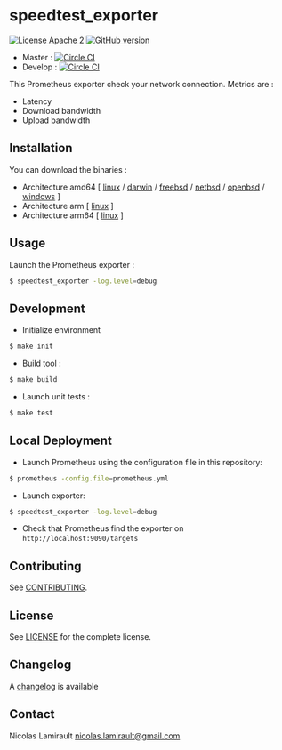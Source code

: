 # speedtest_exporter

[![License Apache 2][badge-license]](LICENSE)
[![GitHub version](https://badge.fury.io/gh/nlamirault%2Fspeedtest_exporter.svg)](https://badge.fury.io/gh/nlamirault%2Fspeedtest_exporter)

* Master : [![Circle CI](https://circleci.com/gh/nlamirault/speedtest_exporter/tree/master.svg?style=svg)](https://circleci.com/gh/nlamirault/speedtest_exporter/tree/master)
* Develop : [![Circle CI](https://circleci.com/gh/nlamirault/speedtest_exporter/tree/develop.svg?style=svg)](https://circleci.com/gh/nlamirault/speedtest_exporter/tree/develop)

This Prometheus exporter check your network connection. Metrics are :

* Latency
* Download bandwidth
* Upload bandwidth


## Installation

You can download the binaries :

* Architecture amd64 [ [linux](https://bintray.com/artifact/download/nlamirault/oss/speedtest_exporter-0.3.0_linux_amd64) / [darwin](https://bintray.com/artifact/download/nlamirault/oss/speedtest_exporter-0.3.0_darwin_amd64) / [freebsd](https://bintray.com/artifact/download/nlamirault/oss/speedtest_exporter-0.3.0_freebsd_amd64) / [netbsd](https://bintray.com/artifact/download/nlamirault/oss/speedtest_exporter-0.3.0_netbsd_amd64) / [openbsd](https://bintray.com/artifact/download/nlamirault/oss/speedtest_exporter-0.3.0_openbsd_amd64) / [windows](https://bintray.com/artifact/download/nlamirault/oss/speedtest_exporter-0.3.0_windows_amd64.exe) ]
* Architecture arm [ [linux](https://bintray.com/artifact/download/nlamirault/oss/speedtest_exporter-0.3.0_linux_arm) ]
* Architecture arm64 [ [linux](https://bintray.com/artifact/download/nlamirault/oss/speedtest_exporter-0.3.0_linux_arm64) ]


## Usage

Launch the Prometheus exporter :

```bash
$ speedtest_exporter -log.level=debug
```

## Development

* Initialize environment

```bash
$ make init
```

* Build tool :

```bash
$ make build
```

* Launch unit tests :

```bash
$ make test
```

## Local Deployment

* Launch Prometheus using the configuration file in this repository:

```bash
$ prometheus -config.file=prometheus.yml
```

* Launch exporter:

```bash
$ speedtest_exporter -log.level=debug
```

* Check that Prometheus find the exporter on `http://localhost:9090/targets`


## Contributing

See [CONTRIBUTING](CONTRIBUTING.md).


## License

See [LICENSE](LICENSE) for the complete license.


## Changelog

A [changelog](ChangeLog.md) is available


## Contact

Nicolas Lamirault <nicolas.lamirault@gmail.com>

[badge-license]: https://img.shields.io/badge/license-Apache2-green.svg?style=flat
